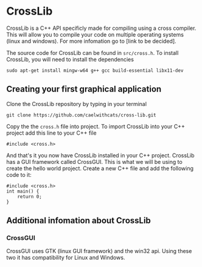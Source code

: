 # CrossLib
CrossLib is a C++ API specificly made for compiling using a cross compiler. This will allow you to compile your code on multiple operating systems (linux and windows). For more infomation go to [link to be decided].

The source code for CrossLib can be found in `src/cross.h`.
To install CrossLib, you will need to install the dependencies

    sudo apt-get install mingw-w64 g++ gcc build-essential libx11-dev
## Creating your first graphical application
Clone the CrossLib repository by typing in your terminal

    git clone https://github.com/caelwithcats/cross-lib.git
Copy the the `cross.h` file into project. 
To import CrossLib into your C++ project add this line to your C++ file

    #include <cross.h>
And that's it you now have CrossLib installed in your C++ project.
CrossLib has a GUI framework called CrossGUI. This is what we will be using to create the hello world project. Create a new C++ file and add the following code to it:

    #include <cross.h>
    int main() {
        return 0;
    }

## Additional infomation about CrossLib

### CrossGUI
CrossGUI uses GTK (linux GUI framework) and the win32 api. Using these two it has compatibility for Linux and Windows.
